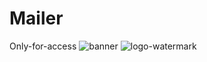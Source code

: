 # Mailer
Only-for-access
![banner](https://github.com/riships/Mailer/assets/116996040/8b01c85a-8889-41ca-8088-d288f807a840)
![logo-watermark](https://github.com/riships/Mailer/assets/116996040/0ee964b2-6a6f-43a5-9074-a96f564f6708)
